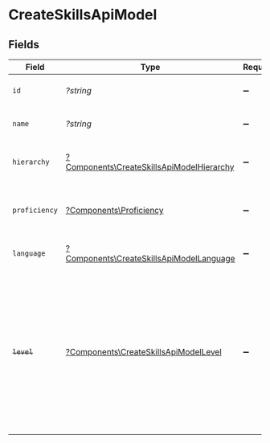 # CreateSkillsApiModel


## Fields

| Field                                                                                                                                                      | Type                                                                                                                                                       | Required                                                                                                                                                   | Description                                                                                                                                                | Example                                                                                                                                                    |
| ---------------------------------------------------------------------------------------------------------------------------------------------------------- | ---------------------------------------------------------------------------------------------------------------------------------------------------------- | ---------------------------------------------------------------------------------------------------------------------------------------------------------- | ---------------------------------------------------------------------------------------------------------------------------------------------------------- | ---------------------------------------------------------------------------------------------------------------------------------------------------------- |
| `id`                                                                                                                                                       | *?string*                                                                                                                                                  | :heavy_minus_sign:                                                                                                                                         | The ID associated with this skill                                                                                                                          | 16873-IT345                                                                                                                                                |
| `name`                                                                                                                                                     | *?string*                                                                                                                                                  | :heavy_minus_sign:                                                                                                                                         | The name associated with this skill                                                                                                                        | Information-Technology                                                                                                                                     |
| `hierarchy`                                                                                                                                                | [?Components\CreateSkillsApiModelHierarchy](../../Models/Components/CreateSkillsApiModelHierarchy.md)                                                      | :heavy_minus_sign:                                                                                                                                         | The hierarchal level of the skill                                                                                                                          |                                                                                                                                                            |
| `proficiency`                                                                                                                                              | [?Components\Proficiency](../../Models/Components/Proficiency.md)                                                                                          | :heavy_minus_sign:                                                                                                                                         | The user proficiency level of the skill ranked out of 5                                                                                                    |                                                                                                                                                            |
| `language`                                                                                                                                                 | [?Components\CreateSkillsApiModelLanguage](../../Models/Components/CreateSkillsApiModelLanguage.md)                                                        | :heavy_minus_sign:                                                                                                                                         | The language associated with this skill                                                                                                                    |                                                                                                                                                            |
| ~~`level`~~                                                                                                                                                | [?Components\CreateSkillsApiModelLevel](../../Models/Components/CreateSkillsApiModelLevel.md)                                                              | :heavy_minus_sign:                                                                                                                                         | : warning: ** DEPRECATED **: This will be removed in a future release, please migrate away from it as soon as possible.<br/><br/>The hierarchal level of the skill |                                                                                                                                                            |
